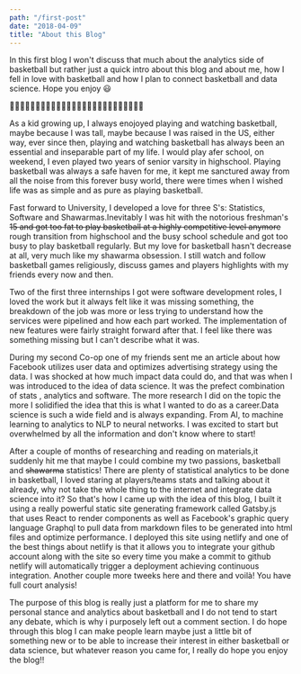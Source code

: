 ```yaml
---
path: "/first-post"
date: "2018-04-09"
title: "About this Blog"
---
```

In this first blog I won't discuss that much about the analytics side of basketball but rather just a quick intro
about this blog and about me, how I fell in love with basketball and how I plan to connect basketball and
data science. Hope you enjoy 😃

🏀🏀🏀🏀🏀🏀🏀🏀🏀🏀🏀🏀🏀🏀🏀🏀🏀🏀🏀🏀🏀🏀🏀🏀🏀🏀

As a kid growing up, I always enojoyed playing and watching basketball, maybe because I was tall,
 maybe because I was raised in the US, either way, ever since then, playing and watching basketball has always been 
 an essential and inseparable part of my life. I would play afer school, on weekend, I even played two years
 of senior varsity in highschool. Playing basketball was always a safe haven for me, it kept me sanctured away from all the noise from 
 this forever busy world, there were times when I wished life was as simple and as pure as playing basketball.
 
Fast forward to University, I developed a love for three S's: Statistics, Software and Shawarmas.Inevitably I was hit 
with the notorious freshman's ~~15 and got too fat to play basketball at a highly competitive level anymore~~
rough transition from highschool and the busy school schedule and got too busy to play basketball regularly. 
But my love for basketball hasn't decrease at all, very much like my shawarma obsession. I still watch and follow 
basketball games religiously, discuss games and players highlights with my friends every now and then. 

Two of the first three internships I got were software development roles, I loved the work but it always felt like
 it was missing something, the breakdown of the job was more or less trying to understand how the services were 
 pipelined and how each part worked. The implementation of new features were fairly straight forward after that. 
 I feel like there was something missing but I can't describe what it was. 
  
During my second Co-op one of my friends sent me an article about how Facebook utilizes user data and optimizes 
advertising strategy using the data. I was shocked at how much impact  data could do, and that
was when I was introduced to the idea of data science. It was the prefect combination of stats , analytics and 
software. The more research I did on the topic the more I solidified the idea that this is what I wanted to do 
as a career.Data science is such a wide field and is always expanding. From AI, to machine learning to analytics
to NLP to neural networks. I was excited to start but overwhelmed by all the information and don't know where 
to start! 

After a couple of months of researching and reading on materials,it suddenly hit me that maybe I could combine 
my two passions, basketball and ~~shawarma~~  statistics! There are plenty of statistical analytics to be done in 
basketball, I loved staring at players/teams stats and talking about it already, why not take the whole thing to 
the internet and integrate data science into it? So that's how I came up with the idea of this blog, I built it using
a really powerful static site generating framework called Gatsby.js that uses React to render components as well
as Facebook's graphic query language Graphql to pull data from markdown files to be generated into html files
and optimize performance. I deployed this site using netlify and one of the best things about netlify is that 
it allows you to integrate your github account along with the site so every time you make a commit to github netlify 
will automatically trigger a deployment achieving continuous integration. Another couple more tweeks here and there 
and voilà! You have full court analysis!

The purpose of this blog is really just a platform for me to share my personal stance and analytics about basketball
and I do not tend to start any debate, which is why i purposely left out a comment section. I do hope through this 
 blog I can make people learn maybe just a little bit of something new or to be able to increase their interest 
 in either basketball or data science, but whatever reason you came for, I really do hope you enjoy the blog!!




